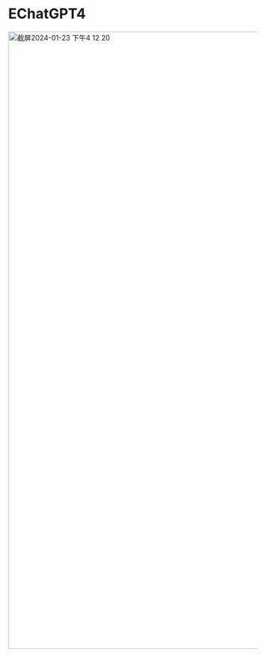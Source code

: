 # EChatGPT4
<img width="1245" alt="截屏2024-01-23 下午4 12 20" src="https://github.com/adrianhsm/EChatGPT4/assets/7812835/66acf9c9-7389-4f1a-bae8-7a6ea72459df">
